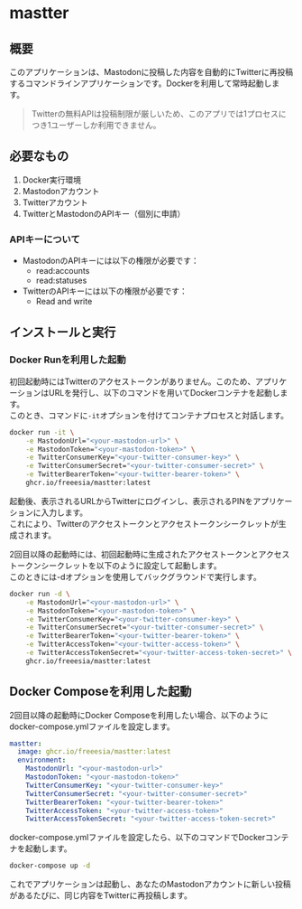 # mastter

## 概要

このアプリケーションは、Mastodonに投稿した内容を自動的にTwitterに再投稿するコマンドラインアプリケーションです。Dockerを利用して常時起動します。

> Twitterの無料APIは投稿制限が厳しいため、このアプリでは1プロセスにつき1ユーザーしか利用できません。

## 必要なもの

1. Docker実行環境
2. Mastodonアカウント
3. Twitterアカウント
4. TwitterとMastodonのAPIキー（個別に申請）

### APIキーについて

- MastodonのAPIキーには以下の権限が必要です：
  - read:accounts
  - read:statuses
- TwitterのAPIキーには以下の権限が必要です：
  - Read and write

## インストールと実行

### Docker Runを利用した起動

初回起動時にはTwitterのアクセストークンがありません。このため、アプリケーションはURLを発行し、以下のコマンドを用いてDockerコンテナを起動します。    
このとき、コマンドに`-it`オプションを付けてコンテナプロセスと対話します。

```bash
docker run -it \
    -e MastodonUrl="<your-mastodon-url>" \
    -e MastodonToken="<your-mastodon-token>" \
    -e TwitterConsumerKey="<your-twitter-consumer-key>" \
    -e TwitterConsumerSecret="<your-twitter-consumer-secret>" \
    -e TwitterBearerToken="<your-twitter-bearer-token>" \
    ghcr.io/freeesia/mastter:latest
```

起動後、表示されるURLからTwitterにログインし、表示されるPINをアプリケーションに入力します。  
これにより、Twitterのアクセストークンとアクセストークンシークレットが生成されます。

2回目以降の起動時には、初回起動時に生成されたアクセストークンとアクセストークンシークレットを以下のように設定して起動します。  
このときには-dオプションを使用してバックグラウンドで実行します。

```bash
docker run -d \
    -e MastodonUrl="<your-mastodon-url>" \
    -e MastodonToken="<your-mastodon-token>" \
    -e TwitterConsumerKey="<your-twitter-consumer-key>" \
    -e TwitterConsumerSecret="<your-twitter-consumer-secret>" \
    -e TwitterBearerToken="<your-twitter-bearer-token>" \
    -e TwitterAccessToken="<your-twitter-access-token>" \
    -e TwitterAccessTokenSecret="<your-twitter-access-token-secret>" \
    ghcr.io/freeesia/mastter:latest
```

## Docker Composeを利用した起動

2回目以降の起動時にDocker Composeを利用したい場合、以下のようにdocker-compose.ymlファイルを設定します。

```yaml
mastter:
  image: ghcr.io/freeesia/mastter:latest
  environment:
    MastodonUrl: "<your-mastodon-url>"
    MastodonToken: "<your-mastodon-token>"
    TwitterConsumerKey: "<your-twitter-consumer-key>"
    TwitterConsumerSecret: "<your-twitter-consumer-secret>"
    TwitterBearerToken: "<your-twitter-bearer-token>"
    TwitterAccessToken: "<your-twitter-access-token>"
    TwitterAccessTokenSecret: "<your-twitter-access-token-secret>"
```
docker-compose.ymlファイルを設定したら、以下のコマンドでDockerコンテナを起動します。

```bash
docker-compose up -d
```
これでアプリケーションは起動し、あなたのMastodonアカウントに新しい投稿があるたびに、同じ内容をTwitterに再投稿します。